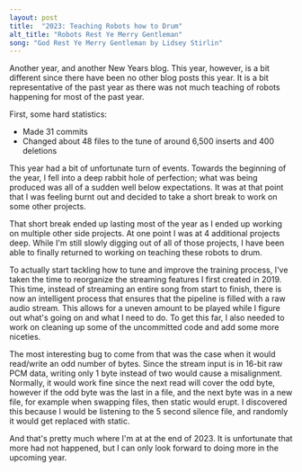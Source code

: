 ```yaml
---
layout: post
title:  "2023: Teaching Robots how to Drum"
alt_title: "Robots Rest Ye Merry Gentleman"
song: "God Rest Ye Merry Gentleman by Lidsey Stirlin"
---
```


Another year, and another New Years blog. This year, however, is a bit different
since there have been no other blog posts this year. It is a bit representative
of the past year as there was not much teaching of robots happening for most of
the past year.

First, some hard statistics:

* Made 31 commits
* Changed about 48 files to the tune of around 6,500 inserts and 400 deletions

This year had a bit of unfortunate turn of events. Towards the beginning of the
year, I fell into a deep rabbit hole of perfection; what was being produced was
all of a sudden well below expectations. It was at that point that I was feeling
burnt out and decided to take a short break to work on some other projects.

That short break ended up lasting most of the year as I ended up working on
multiple other side projects. At one point I was at 4 additional projects deep.
While I'm still slowly digging out of all of those projects, I have been able to
finally returned to working on teaching these robots to drum.

To actually start tackling how to tune and improve the training process, I've
taken the time to reorganize the streaming features I first created in 2019.
This time, instead of streaming an entire song from start to finish, there is
now an intelligent process that ensures that the pipeline is filled with a raw
audio stream. This allows for a uneven amount to be played while I figure out
what's going on and what I need to do. To get this far, I also needed to work on
cleaning up some of the uncommitted code and add some more niceties.

The most interesting bug to come from that was the case when it would read/write
an odd number of bytes. Since the stream input is in 16-bit raw PCM data,
writing only 1 byte instead of two would cause a misalignment. Normally, it
would work fine since the next read will cover the odd byte, however if the odd
byte was the last in a file, and the next byte was in a new file, for example
when swapping files, then static would erupt. I discovered this because I would
be listening to the 5 second silence file, and randomly it would get replaced
with static.

And that's pretty much where I'm at at the end of 2023. It is unfortunate that
more had not happened, but I can only look forward to doing more in the upcoming
year.

